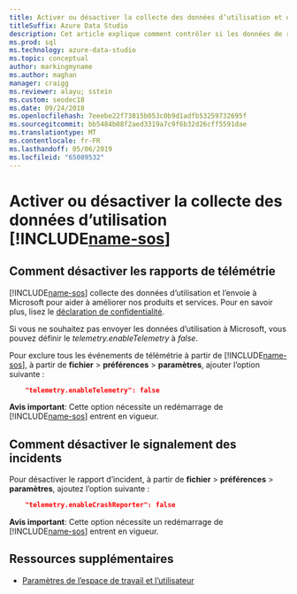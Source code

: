 ```yaml
---
title: Activer ou désactiver la collecte des données d’utilisation et des rapports d’incidents
titleSuffix: Azure Data Studio
description: Cet article explique comment contrôler si les données de rapports d’incidents et de l’utilisation sont collectées et envoyées à Microsoft.
ms.prod: sql
ms.technology: azure-data-studio
ms.topic: conceptual
author: markingmyname
ms.author: maghan
manager: craigg
ms.reviewer: alayu; sstein
ms.custom: seodec18
ms.date: 09/24/2018
ms.openlocfilehash: 7eeebe22f73815b053c0b9d1adfb53259732695f
ms.sourcegitcommit: bb5484b08f2aed3319a7c9f6b32d26cff5591dae
ms.translationtype: MT
ms.contentlocale: fr-FR
ms.lasthandoff: 05/06/2019
ms.locfileid: "65089532"
---
```

# <a name="enable-or-disable-usage-data-collection-for-includename-sosincludesname-sos-shortmd"></a>Activer ou désactiver la collecte des données d’utilisation [!INCLUDE[name-sos](../includes/name-sos-short.md)]

## <a name="how-to-disable-telemetry-reporting"></a>Comment désactiver les rapports de télémétrie

[!INCLUDE[name-sos](../includes/name-sos-short.md)] collecte des données d’utilisation et l’envoie à Microsoft pour aider à améliorer nos produits et services. Pour en savoir plus, lisez le [déclaration de confidentialité](https://go.microsoft.com/fwlink/?LinkID=528096&clcid=0x409).

Si vous ne souhaitez pas envoyer les données d’utilisation à Microsoft, vous pouvez définir le *telemetry.enableTelemetry* à *false*.

Pour exclure tous les événements de télémétrie à partir de [!INCLUDE[name-sos](../includes/name-sos-short.md)], à partir de **fichier** > **préférences** > **paramètres**, ajouter l’option suivante :

```json
    "telemetry.enableTelemetry": false
```

**Avis important**: Cette option nécessite un redémarrage de [!INCLUDE[name-sos](../includes/name-sos-short.md)] entrent en vigueur. 

## <a name="how-to-disable-crash-reporting"></a>Comment désactiver le signalement des incidents

Pour désactiver le rapport d’incident, à partir de **fichier** > **préférences** > **paramètres**, ajoutez l’option suivante :

```json
    "telemetry.enableCrashReporter": false
```

**Avis important**: Cette option nécessite un redémarrage de [!INCLUDE[name-sos](../includes/name-sos-short.md)] entrent en vigueur.

## <a name="additional-resources"></a>Ressources supplémentaires
- [Paramètres de l’espace de travail et l’utilisateur](settings.md)
